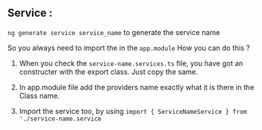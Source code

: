 ## Service : 
`ng generate service service_name` to generate the service name

So you always need to import the in the `app.module`
How you can do this ? 

1) When you check the `service-name.services.ts` file, you have got an constructer with the export class.
Just copy the same.

2) In app.module file add the providers name exactly what it is there in the Class name.

3) Import the service too, by using `import { ServiceNameService } from './service-name.service`